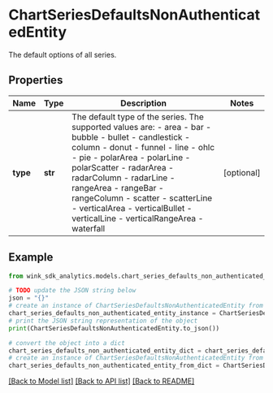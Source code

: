 # ChartSeriesDefaultsNonAuthenticatedEntity

The default options of all series.

## Properties

Name | Type | Description | Notes
------------ | ------------- | ------------- | -------------
**type** | **str** | The default type of the series.  The supported values are:  - area - bar - bubble - bullet - candlestick - column - donut - funnel - line - ohlc - pie - polarArea - polarLine - polarScatter - radarArea - radarColumn - radarLine - rangeArea - rangeBar - rangeColumn - scatter - scatterLine - verticalArea - verticalBullet - verticalLine - verticalRangeArea - waterfall | [optional] 

## Example

```python
from wink_sdk_analytics.models.chart_series_defaults_non_authenticated_entity import ChartSeriesDefaultsNonAuthenticatedEntity

# TODO update the JSON string below
json = "{}"
# create an instance of ChartSeriesDefaultsNonAuthenticatedEntity from a JSON string
chart_series_defaults_non_authenticated_entity_instance = ChartSeriesDefaultsNonAuthenticatedEntity.from_json(json)
# print the JSON string representation of the object
print(ChartSeriesDefaultsNonAuthenticatedEntity.to_json())

# convert the object into a dict
chart_series_defaults_non_authenticated_entity_dict = chart_series_defaults_non_authenticated_entity_instance.to_dict()
# create an instance of ChartSeriesDefaultsNonAuthenticatedEntity from a dict
chart_series_defaults_non_authenticated_entity_from_dict = ChartSeriesDefaultsNonAuthenticatedEntity.from_dict(chart_series_defaults_non_authenticated_entity_dict)
```
[[Back to Model list]](../README.md#documentation-for-models) [[Back to API list]](../README.md#documentation-for-api-endpoints) [[Back to README]](../README.md)


